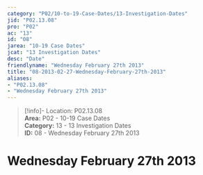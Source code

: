 ```yaml
---  
category: "P02/10-to-19-Case-Dates/13-Investigation-Dates"  
jid: "P02.13.08"  
pro: "P02"  
ac: "13"  
id: "08"  
jarea: "10-19 Case Dates"  
jcat: "13 Investigation Dates"  
desc: "Date"  
friendlyname: "Wednesday February 27th 2013"  
title: "08-2013-02-27-Wednesday-February-27th-2013"  
aliases:   
- "P02.13.08"  
- "Wednesday February 27th 2013"  
---  
```

>[!info]- Location: P02.13.08  
>**Area:** P02 - 10-19 Case Dates  
>**Category:** 13 - 13 Investigation Dates  
>**ID:** 08 - Wednesday February 27th 2013  
  
# Wednesday February 27th 2013  
